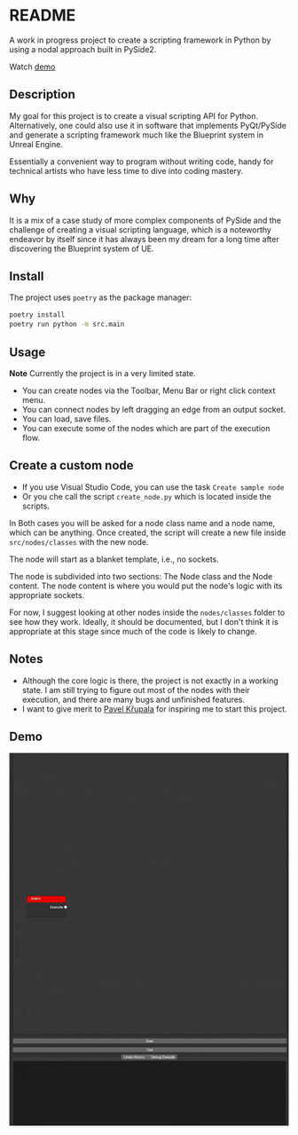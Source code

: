 # README

A work in progress project to create a scripting framework in Python by using a nodal approach built in PySide2.

Watch [demo](#demo)

## Description

My goal for this project is to create a visual scripting API for Python.
Alternatively, one could also use it in software that implements PyQt/PySide and
generate a scripting framework much like the Blueprint system in Unreal Engine.

Essentially a convenient way to program without writing code, 
handy for technical artists who have less time to dive into coding mastery.

## Why

It is a mix of a case study of more complex components of PySide and the challenge
of creating a visual scripting language, which is a noteworthy endeavor by itself 
since it has always been my dream for a long time after discovering the Blueprint system of UE.

## Install

The project uses `poetry` as the package manager:

```sh
poetry install
poetry run python -m src.main
```

## Usage

**Note** Currently the project is in a very limited state.

- You can create nodes via the Toolbar, Menu Bar or right click context menu.
- You can connect nodes by left dragging an edge from an output socket.
- You can load, save files.
- You can execute some of the nodes which are part of the execution flow.

## Create a custom node

- If you use Visual Studio Code, you can use the task `Create sample node`
- Or you che call the script `create_node.py` which is located inside the scripts.

In Both cases you will be asked for a node class name and a node name, which can be anything.
Once created, the script will create a new file inside `src/nodes/classes` with the new node.

The node will start as a blanket template, i.e., no sockets.

The node is subdivided into two sections: The Node class and the Node content.
The node content is where you would put the node's logic with its appropriate sockets.

For now, I suggest looking at other nodes inside the `nodes/classes` folder to see how they work.
Ideally, it should be documented, but I don't think it is appropriate at this stage since much of the code is likely to change.

## Notes

- Although the core logic is there, the project is not exactly in a working state.
  I am still trying to figure out most of the nodes with their execution, and there are many bugs and unfinished features.
- I want to give merit to [Pavel Křupala](https://gitlab.com/pavel.krupala) for inspiring me to start this project.

## Demo

![demo](resources/demo.gif)
